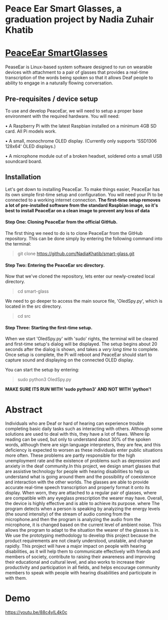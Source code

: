 # Peace Ear Smart Glasses, a graduation project by Nadia Zuhair Khatib 

# [PeaceEar SmartGlasses](https://github.com/NadiaKhatib/smart-glass)
PeaseEar is Linux-based system software designed to run on wearable devices with attachment to a pair of glasses that provides a real-time transcription of the words being spoken so that it allows Deaf people to ability to engage in a naturally flowing conversation.

## Pre-requisites / device setup
To use and develop PeaceEar, we will need to setup a proper base environment with the required hardware. You will need:

• A Raspberry Pi with the latest Raspbian installed on a minimum 4GB SD card. All Pi models work.

• A small, monochrome OLED display. (Currently only supports 'SSD1306 128x64' OLED displays.)

• A microphone module out of a broken headset, soldered onto a small USB soundcard board.


## Installation
Let's get down to installing PeaceEar. To make things easier, PeaceEar has its own simple first-time setup and configuration. You will need your Pi to be connected to a working internet connection. **The first-time setup removes a lot of pre-installed software from the standard Raspbian image, so it's best to install PeaceEar on a clean image to prevent any loss of data**


#### Step One: Cloning PeaceEar from the official GitHub.
The first thing we need to do is to clone PeaceEar from the GitHub repository. This can be done simply by entering the following command into the terminal:
> git clone https://github.com/NadiaKhatib/smart-glass.git


#### Step Two: Entering the PeaceEar src directory.
Now that we've cloned the repository, lets enter our newly-created local directory.
> cd smart-glass

We need to go deeper to access the main source file, 'OledSpy.py', which is located in the src directory.
> cd src


#### Step Three: Starting the first-time setup.
When we start 'OledSpy.py' with 'sudo' rights, the terminal will be cleared and first-time setup's dialog will be displayed. The setup begins about 20 seconds after the dialog is shown, and takes a *very long time* to complete. Once setup is complete, the Pi will reboot and PeaceEar should start to capture sound and displaying on the connected OLED display.

You can start the setup by entering:
> sudo python3 OledSpy.py

**MAKE SURE ITS RUN WITH 'sudo python3' AND NOT WITH 'python'!**


# Abstract 
Individuals who are Deaf or hard of hearing can experience trouble completing basic daily tasks such as interacting with others. Although some solutions are used to deal with this, they have a lot of flaws. Where lip reading can be used, but only to understand about 30% of the spoken words, although there are sign language interpreters, they are few, and this deficiency is expected to worsen as these individuals enter public situations more often. These problems are partly responsible for the high unemployment rate and the existence of problems such as depression and anxiety in the deaf community.In this project, we design smart glasses that are assistive technology for people with hearing disabilities to help us understand what is going around them and the possibility of coexistence and interaction with the other worlds. The glasses are able to provide accurate real-time speech transcription and properly format it onto its display. When worn, they are attached to a regular pair of glasses, where are compatible with any eyeglass prescription the wearer may have. Overall, the device is highly effective and is able to achieve its purpose. where The program detects when a person is speaking by analyzing the energy levels (the sound intensity) of the stream of audio coming from the microphone.and then the program is analyzing the audio from the microphone, it is changed based on the current level of ambient noise. This allows the program to adapt to the situation the wearer of the glasses is in. We use the prototyping methodology to develop this project because the product requirements are not clearly understood, unstable, and change rapidly. This project will have a major impact on people with hearing disabilities, as it will help them to communicate effectively with friends and members of society, contribute to raising their awareness and improving their educational and cultural level, and also works to increase their productivity and participation in all fields, and helps encourage community members to speak with people with hearing disabilities and participate in with them.


# Demo 
https://youtu.be/88c4ylL4k0c 

